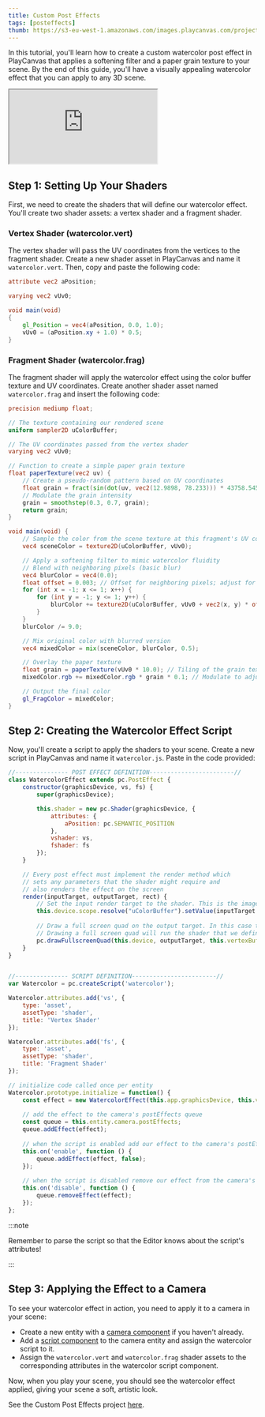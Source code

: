 ```yaml
---
title: Custom Post Effects
tags: [posteffects]
thumb: https://s3-eu-west-1.amazonaws.com/images.playcanvas.com/projects/12/406045/ABC61F-image-75.jpg
---
```


In this tutorial, you'll learn how to create a custom watercolor post effect in PlayCanvas that applies a softening filter and a paper grain texture to your scene. By the end of this guide, you'll have a visually appealing watercolor effect that you can apply to any 3D scene.

<div className="iframe-container">
    <iframe src="https://playcanv.as/p/3je0YP0q/" title="Custom Post Effects"></iframe>
</div>

## Step 1: Setting Up Your Shaders

First, we need to create the shaders that will define our watercolor effect. You'll create two shader assets: a vertex shader and a fragment shader.

### Vertex Shader (watercolor.vert)

The vertex shader will pass the UV coordinates from the vertices to the fragment shader. Create a new shader asset in PlayCanvas and name it `watercolor.vert`. Then, copy and paste the following code:

```glsl title="watercolor.vert"
attribute vec2 aPosition;

varying vec2 vUv0;

void main(void)
{
    gl_Position = vec4(aPosition, 0.0, 1.0);
    vUv0 = (aPosition.xy + 1.0) * 0.5;
}
```

### Fragment Shader (watercolor.frag)

The fragment shader will apply the watercolor effect using the color buffer texture and UV coordinates. Create another shader asset named `watercolor.frag` and insert the following code:

```glsl title="watercolor.frag"
precision mediump float;

// The texture containing our rendered scene
uniform sampler2D uColorBuffer;

// The UV coordinates passed from the vertex shader
varying vec2 vUv0;

// Function to create a simple paper grain texture
float paperTexture(vec2 uv) {
    // Create a pseudo-random pattern based on UV coordinates
    float grain = fract(sin(dot(uv, vec2(12.9898, 78.233))) * 43758.5453);
    // Modulate the grain intensity
    grain = smoothstep(0.3, 0.7, grain);
    return grain;
}

void main(void) {
    // Sample the color from the scene texture at this fragment's UV coordinates
    vec4 sceneColor = texture2D(uColorBuffer, vUv0);

    // Apply a softening filter to mimic watercolor fluidity
    // Blend with neighboring pixels (basic blur)
    vec4 blurColor = vec4(0.0);
    float offset = 0.003; // Offset for neighboring pixels; adjust for blur amount
    for (int x = -1; x <= 1; x++) {
        for (int y = -1; y <= 1; y++) {
            blurColor += texture2D(uColorBuffer, vUv0 + vec2(x, y) * offset);
        }
    }
    blurColor /= 9.0;

    // Mix original color with blurred version
    vec4 mixedColor = mix(sceneColor, blurColor, 0.5);

    // Overlay the paper texture
    float grain = paperTexture(vUv0 * 10.0); // Tiling of the grain texture
    mixedColor.rgb += mixedColor.rgb * grain * 0.1; // Modulate to adjust intensity

    // Output the final color
    gl_FragColor = mixedColor;
}
```

## Step 2: Creating the Watercolor Effect Script

Now, you'll create a script to apply the shaders to your scene. Create a new script in PlayCanvas and name it `watercolor.js`. Paste in the code provided:

```javascript
//--------------- POST EFFECT DEFINITION------------------------//
class WatercolorEffect extends pc.PostEffect {
    constructor(graphicsDevice, vs, fs) {
        super(graphicsDevice);

        this.shader = new pc.Shader(graphicsDevice, {
            attributes: {
                aPosition: pc.SEMANTIC_POSITION
            },
            vshader: vs,
            fshader: fs
        });
    }

    // Every post effect must implement the render method which 
    // sets any parameters that the shader might require and 
    // also renders the effect on the screen
    render(inputTarget, outputTarget, rect) {
        // Set the input render target to the shader. This is the image rendered from our camera
        this.device.scope.resolve("uColorBuffer").setValue(inputTarget.colorBuffer);
        
        // Draw a full screen quad on the output target. In this case the output target is the screen.
        // Drawing a full screen quad will run the shader that we defined above
        pc.drawFullscreenQuad(this.device, outputTarget, this.vertexBuffer, this.shader, rect);
    }
}


//--------------- SCRIPT DEFINITION------------------------//
var Watercolor = pc.createScript('watercolor');

Watercolor.attributes.add('vs', {
    type: 'asset',
    assetType: 'shader',
    title: 'Vertex Shader'
});

Watercolor.attributes.add('fs', {
    type: 'asset',
    assetType: 'shader',
    title: 'Fragment Shader'
});

// initialize code called once per entity
Watercolor.prototype.initialize = function() {
    const effect = new WatercolorEffect(this.app.graphicsDevice, this.vs.resource, this.fs.resource);
    
    // add the effect to the camera's postEffects queue
    const queue = this.entity.camera.postEffects;
    queue.addEffect(effect);
    
    // when the script is enabled add our effect to the camera's postEffects queue
    this.on('enable', function () {
        queue.addEffect(effect, false); 
    });
    
    // when the script is disabled remove our effect from the camera's postEffects queue
    this.on('disable', function () {
        queue.removeEffect(effect); 
    });
};
```

:::note

Remember to parse the script so that the Editor knows about the script's attributes!

:::

## Step 3: Applying the Effect to a Camera

To see your watercolor effect in action, you need to apply it to a camera in your scene:

* Create a new entity with a [camera component](/user-manual/scenes/components/camera) if you haven't already.
* Add a [script component](/user-manual/scenes/components/script) to the camera entity and assign the watercolor script to it.
* Assign the `watercolor.vert` and `watercolor.frag` shader assets to the corresponding attributes in the watercolor script component.

Now, when you play your scene, you should see the watercolor effect applied, giving your scene a soft, artistic look.

See the Custom Post Effects project [here](https://playcanvas.com/project/406045).

